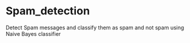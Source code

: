 # Spam_detection

Detect Spam messages and classify them as spam and not spam using Naive Bayes classifier
